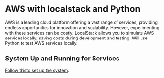 # AWS with localstack and Python

AWS is a leading cloud platform offering a vast range of services, providing endless opportunities for innovation and scalability. 
However, experimenting with these services can be costly. LocalStack allows you to simulate AWS services locally, saving costs during development and testing. 
Will use Python to test AWS services locally.

## System Up and Running for Services 
[Follow thisto set up the system](up_system/README.md).






